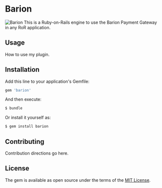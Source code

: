 # Barion
![Barion](https://github.com/Meter-reader/Barion/workflows/Ruby/badge.svg)
This is a Ruby-on-Rails engine to use the Barion Payment Gateway in any RoR application.

## Usage
How to use my plugin.

## Installation
Add this line to your application's Gemfile:

```ruby
gem 'barion'
```

And then execute:
```bash
$ bundle
```

Or install it yourself as:
```bash
$ gem install barion
```

## Contributing
Contribution directions go here.

## License
The gem is available as open source under the terms of the [MIT License](https://opensource.org/licenses/MIT).
